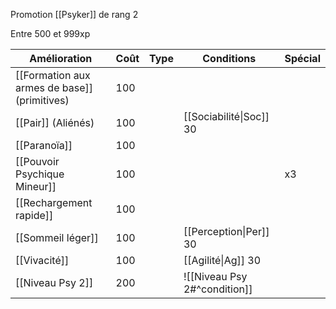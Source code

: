 Promotion [[Psyker]] de rang 2

Entre 500 et 999xp

| Amélioration                                 | Coût | Type | Conditions                   | Spécial |
| -------------------------------------------- | ---- | ---- | ---------------------------- | ------- |
| [[Formation aux armes de base]] (primitives) | 100  |      |                              |         |
| [[Pair]] (Aliénés)                           | 100  |      | [[Sociabilité\|Soc]] 30      |         |
| [[Paranoïa]]                                 | 100  |      |                              |         |
| [[Pouvoir Psychique Mineur]]                 | 100  |      |                              | x3      |
| [[Rechargement rapide]]                      | 100  |      |                              |         |
| [[Sommeil léger]]                            | 100  |      | [[Perception\|Per]] 30       |         |
| [[Vivacité]]                                 | 100  |      | [[Agilité\|Ag]] 30           |         |
| [[Niveau Psy 2]]                             | 200  |      | ![[Niveau Psy 2#^condition]] |         |
